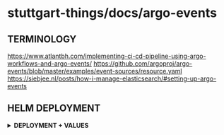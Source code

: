 # stuttgart-things/docs/argo-events

## TERMINOLOGY

https://www.atlantbh.com/implementing-ci-cd-pipeline-using-argo-workflows-and-argo-events/
https://github.com/argoproj/argo-events/blob/master/examples/event-sources/resource.yaml
https://siebjee.nl/posts/how-i-manage-elasticsearch/#setting-up-argo-events

## HELM DEPLOYMENT

<details><summary><b>DEPLOYMENT + VALUES</b></summary>

```bash

```

</details>
